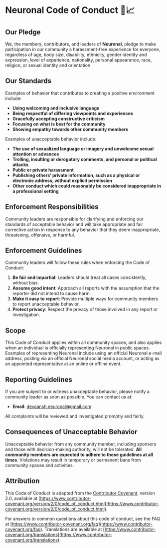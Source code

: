 # Neuronal Code of Conduct 🧠📈

## Our Pledge

We, the members, contributors, and leaders of **Neuronal**, pledge to make participation in our community a harassment-free experience for everyone, regardless of age, body size, disability, ethnicity, gender identity and expression, level of experience, nationality, personal appearance, race, religion, or sexual identity and orientation.

## Our Standards

Examples of behavior that contributes to creating a positive environment include:

- **Using welcoming and inclusive language**
- **Being respectful of differing viewpoints and experiences**
- **Gracefully accepting constructive criticism**
- **Focusing on what is best for the community**
- **Showing empathy towards other community members**

Examples of unacceptable behavior include:

- **The use of sexualized language or imagery and unwelcome sexual attention or advances**
- **Trolling, insulting or derogatory comments, and personal or political attacks**
- **Public or private harassment**
- **Publishing others’ private information, such as a physical or electronic address, without explicit permission**
- **Other conduct which could reasonably be considered inappropriate in a professional setting**

## Enforcement Responsibilities

Community leaders are responsible for clarifying and enforcing our standards of acceptable behavior and will take appropriate and fair corrective action in response to any behavior that they deem inappropriate, threatening, offensive, or harmful.

## Enforcement Guidelines

Community leaders will follow these rules when enforcing the Code of Conduct:

1. **Be fair and impartial**: Leaders should treat all cases consistently, without bias.
2. **Assume good intent**: Approach all reports with the assumption that the reporter did not intend to cause harm.
3. **Make it easy to report**: Provide multiple ways for community members to report unacceptable behavior.
4. **Protect privacy**: Respect the privacy of those involved in any report or investigation.

## Scope

This Code of Conduct applies within all community spaces, and also applies when an individual is officially representing Neuronal in public spaces. Examples of representing Neuronal include using an official Neuronal e-mail address, posting via an official Neuronal social media account, or acting as an appointed representative at an online or offline event.

## Reporting Guidelines

If you are subject to or witness unacceptable behavior, please notify a community leader as soon as possible. You can contact us at:

- **Email**: [devaansh.neuronal@gmail.com](mailto:devaansh.neuronal@gmail.com)

All complaints will be reviewed and investigated promptly and fairly.

## Consequences of Unacceptable Behavior

Unacceptable behavior from any community member, including sponsors and those with decision-making authority, will not be tolerated. **All community members are expected to adhere to these guidelines at all times**. Violations may result in temporary or permanent bans from community spaces and activities.

## Attribution

This Code of Conduct is adapted from the [Contributor Covenant](https://www.contributor-covenant.org), version 2.0, available at [https://www.contributor-covenant.org/version/2/0/code_of_conduct.html](https://www.contributor-covenant.org/version/2/0/code_of_conduct.html).

For answers to common questions about this code of conduct, see the FAQ at [https://www.contributor-covenant.org/faq](https://www.contributor-covenant.org/faq). Translations are available at [https://www.contributor-covenant.org/translations](https://www.contributor-covenant.org/translations).
